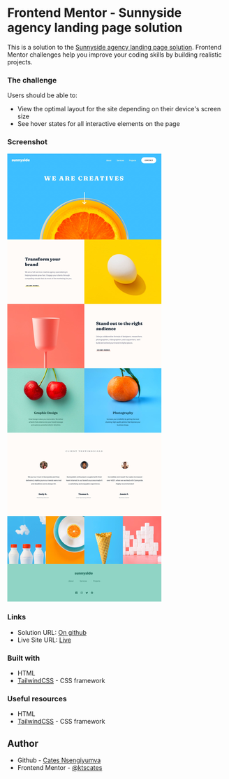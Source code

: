 # Frontend Mentor - Sunnyside agency landing page solution

This is a solution to the [Sunnyside agency landing page solution](https://www.frontendmentor.io/challenges/sunnyside-agency-landing-page-7yVs3B6ef). Frontend Mentor challenges help you improve your coding skills by building realistic projects.

### The challenge

Users should be able to:

- View the optimal layout for the site depending on their device's screen size
- See hover states for all interactive elements on the page

### Screenshot

![Sunnyside agency landing page](/design/desktop-design.jpg)

### Links

- Solution URL: [On github](https://github.com/ktscates/sunnyside-landing-page)
- Live Site URL: [Live](https://gregarious-flan-6a0381.netlify.app/)

### Built with

- HTML
- [TailwindCSS](https://tailwindcss.com/) - CSS framework

### Useful resources

- HTML
- [TailwindCSS](https://tailwindcss.com/) - CSS framework

## Author

- Github - [Cates Nsengiyumva](https://github.com/ktscates)
- Frontend Mentor - [@ktscates](https://www.frontendmentor.io/profile/ktscates)

